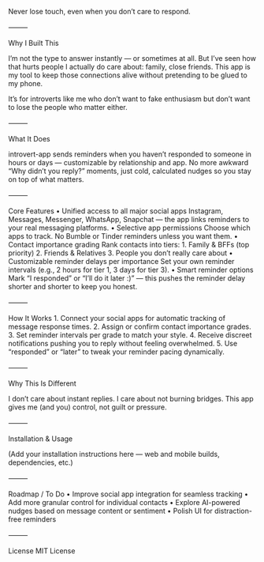 Never lose touch, even when you don’t care to respond.

⸻

Why I Built This

I’m not the type to answer instantly — or sometimes at all. But I’ve seen how that hurts people I actually do care about: family, close friends. This app is my tool to keep those connections alive without pretending to be glued to my phone.

It’s for introverts like me who don’t want to fake enthusiasm but don’t want to lose the people who matter either.

⸻

What It Does

introvert-app sends reminders when you haven’t responded to someone in hours or days — customizable by relationship and app. No more awkward “Why didn’t you reply?” moments, just cold, calculated nudges so you stay on top of what matters.

⸻

Core Features
	•	Unified access to all major social apps
Instagram, Messages, Messenger, WhatsApp, Snapchat — the app links reminders to your real messaging platforms.
	•	Selective app permissions
Choose which apps to track. No Bumble or Tinder reminders unless you want them.
	•	Contact importance grading
Rank contacts into tiers:
	1.	Family & BFFs (top priority)
	2.	Friends & Relatives
	3.	People you don’t really care about
	•	Customizable reminder delays per importance
Set your own reminder intervals (e.g., 2 hours for tier 1, 3 days for tier 3).
	•	Smart reminder options
Mark “I responded” or “I’ll do it later :)” — this pushes the reminder delay shorter and shorter to keep you honest.

⸻

How It Works
	1.	Connect your social apps for automatic tracking of message response times.
	2.	Assign or confirm contact importance grades.
	3.	Set reminder intervals per grade to match your style.
	4.	Receive discreet notifications pushing you to reply without feeling overwhelmed.
	5.	Use “responded” or “later” to tweak your reminder pacing dynamically.

⸻

Why This Is Different

I don’t care about instant replies. I care about not burning bridges. This app gives me (and you) control, not guilt or pressure.

⸻

Installation & Usage

(Add your installation instructions here — web and mobile builds, dependencies, etc.)

⸻

Roadmap / To Do
	•	Improve social app integration for seamless tracking
	•	Add more granular control for individual contacts
	•	Explore AI-powered nudges based on message content or sentiment
	•	Polish UI for distraction-free reminders

⸻

License
MIT License
